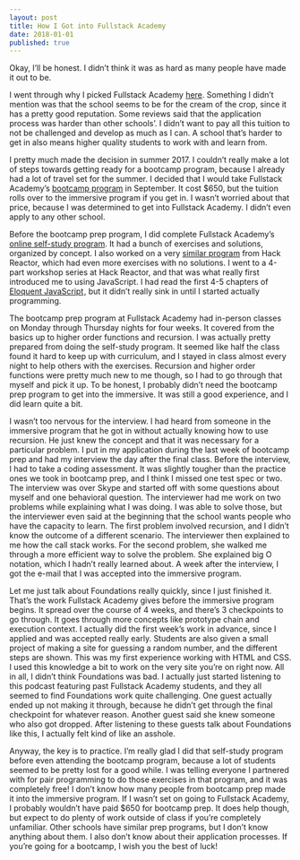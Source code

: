 ```yaml
---
layout: post
title: How I Got into Fullstack Academy
date: 2018-01-01
published: true
---
```

Okay, I’ll be honest. I didn’t think it was as hard as many people have made it out to be.

I went through why I picked Fullstack Academy [here](http://marcopchen.com/2017/12/29/changing-careers-and-coding-bootcamps.html). Something I didn’t mention was that the school seems to be for the cream of the crop, since it has a pretty good reputation. Some reviews said that the application process was harder than other schools’. I didn’t want to pay all this tuition to not be challenged and develop as much as I can. A school that’s harder to get in also means higher quality students to work with and learn from.

I pretty much made the decision in summer 2017.  I couldn’t really make a lot of steps towards getting ready for a bootcamp program, because I already had a lot of travel set for the summer. I decided that I would take Fullstack Academy’s [bootcamp program](https://www.fullstackacademy.com/bootcamp-prep) in September. It cost $650, but the tuition rolls over to the immersive program if you get in. I wasn’t worried about that price, because I was determined to get into Fullstack Academy. I didn’t even apply to any other school.

Before the bootcamp prep program, I did complete Fullstack Academy’s [online self-study program](http://prep.fullstackacademy.com/). It had a bunch of exercises and solutions, organized by concept. I also worked on a very [similar program](http://prep.hackreactor.com/) from Hack Reactor, which had even more exercises with no solutions. I went to a 4-part workshop series at Hack Reactor, and that was what really first introduced me to using JavaScript. I had read the first 4-5 chapters of <a target="_blank" href="https://www.amazon.com/gp/product/1593275846/ref=as_li_tl?ie=UTF8&camp=1789&creative=9325&creativeASIN=1593275846&linkCode=as2&tag=marcopchen-20&linkId=834d180a831d873bad5af0cab8fa356f">Eloquent JavaScript</a><img src="//ir-na.amazon-adsystem.com/e/ir?t=marcopchen-20&l=am2&o=1&a=1593275846" width="1" height="1" border="0" alt="" style="border:none !important; margin:0px !important;" />, but it didn’t really sink in until I started actually programming.

The bootcamp prep program at Fullstack Academy had in-person classes on Monday through Thursday nights for four weeks. It covered from the basics up to higher order functions and recursion. I was actually pretty prepared from doing the self-study program. It seemed like half the class found it hard to keep up with curriculum, and I stayed in class almost every night to help others with the exercises. Recursion and higher order functions were pretty much new to me though, so I had to go through that myself and pick it up. To be honest, I probably didn’t need the bootcamp prep program to get into the immersive. It was still a good experience, and I did learn quite a bit.

I wasn’t too nervous for the interview. I had heard from someone in the immersive program that he got in without actually knowing how to use recursion. He just knew the concept and that it was necessary for a particular problem. I put in my application during the last week of bootcamp prep and had my interview the day after the final class. Before the interview, I had to take a coding assessment. It was slightly tougher than the practice ones we took in bootcamp prep, and I think I missed one test spec or two. The interview was over Skype and started off with some questions about myself and one behavioral question. The interviewer had me work on two problems while explaining what I was doing. I was able to solve those, but the interviewer even said at the beginning that the school wants people who have the capacity to learn. The first problem involved recursion, and I didn’t know the outcome of a different scenario. The interviewer then explained to me how the call stack works. For the second problem, she walked me through a more efficient way to solve the problem. She explained big O notation, which I hadn’t really learned about. A week after the interview, I got the e-mail that I was accepted into the immersive program.

Let me just talk about Foundations really quickly, since I just finished it. That’s the work Fullstack Academy gives before the immersive program begins. It spread over the course of 4 weeks, and there’s 3 checkpoints to go through. It goes through more concepts like prototype chain and execution context. I actually did the first week’s work in advance, since I applied and was accepted really early. Students are also given a small project of making a site for guessing a random number, and the different steps are shown. This was my first experience working with HTML and CSS. I used this knowledge a bit to work on the very site you’re on right now. All in all, I didn’t think Foundations was bad. I actually just started listening to this podcast featuring past Fullstack Academy students, and they all seemed to find Foundations work quite challenging. One guest actually ended up not making it through, because he didn’t get through the final checkpoint for whatever reason. Another guest said she knew someone who also got dropped. After listening to these guests talk about Foundations like this, I actually felt kind of like an asshole.

Anyway, the key is to practice. I’m really glad I did that self-study program before even attending the bootcamp program, because a lot of students seemed to be pretty lost for a good while. I was telling everyone I partnered with for pair programming to do those exercises in that program, and it was completely free! I don’t know how many people from bootcamp prep made it into the immersive program. If I wasn’t set on going to Fullstack Academy, I probably wouldn’t have paid $650 for bootcamp prep. It does help though, but expect to do plenty of work outside of class if you’re completely unfamiliar. Other schools have similar prep programs, but I don’t know anything about them. I also don’t know about their application processes. If you’re going for a bootcamp, I wish you the best of luck!
